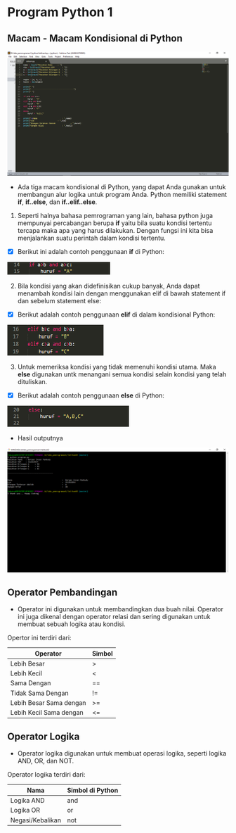 # Program Python 1
## Macam - Macam Kondisional di Python

![alt teks](1.png "Contoh gambar 1.0")

- Ada tiga macam kondisional di Python, yang dapat Anda gunakan untuk membangun alur logika untuk program Anda. 
Python memiliki statement **if**, **if..else**, dan **if..elif..else**.

1. Seperti halnya bahasa pemrograman yang lain, bahasa python juga mempunyai percabangan berupa **if** yaitu bila suatu kondisi tertentu tercapa maka apa yang harus dilakukan. Dengan fungsi ini kita bisa menjalankan suatu perintah dalam kondisi tertentu.

- [x] Berikut ini adalah contoh penggunaan **if** di Python:

![alt teks](2.png "Contoh gambar 2.0")

2. Bila kondisi yang akan didefinisikan cukup banyak, Anda dapat menambah kondisi lain dengan menggunakan elif di bawah statement if dan sebelum statement else:

- [x] Berikut adalah contoh penggunaan **elif** di dalam kondisional Python:

![alt teks](3.png "Contoh gambar 3.0")

3. Untuk memeriksa kondisi yang tidak memenuhi kondisi utama. Maka **else** digunakan untk menangani semua kondisi selain kondisi yang telah dituliskan.

- [x] Berikut adalah contoh penggunaan **else** di Python:

![alt teks](4.png "Contoh gambar 4.0")

- Hasil outputnya

![alt teks](5.png "Contoh gambar 5.0")

## Operator Pembandingan

- Operator ini digunakan untuk membandingkan dua buah nilai. Operator ini juga dikenal dengan operator relasi dan sering digunakan untuk membuat sebuah logika atau kondisi.

Opertor ini terdiri dari:

| Operator|Simbol|
| ----------|------------|
| Lebih Besar|> |
| Lebih Kecil|< |
| Sama Dengan|== |
| Tidak Sama Dengan|!= |
| Lebih Besar Sama dengan|>= |
| Lebih Kecil Sama dengan|<= |

## Operator Logika

- Operator logika digunakan untuk membuat operasi logika, seperti logika AND, OR, dan NOT.

Operator logika terdiri dari:

| Nama| Simbol di Python |
|-----|-------------------|
| Logika AND|and |
| Logika OR|or |
| Negasi/Kebalikan|not |